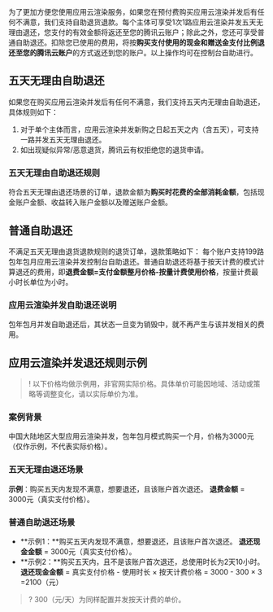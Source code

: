 为了更加方便您使用应用云渲染服务，如果您在预付费购买应用云渲染并发后有任何不满意，我们支持自助退货退款。每个主体可享受1次1路应用云渲染并发五天无理由退还，您支付的有效金额将返还至您的腾讯云账户；除此之外，您还可享受普通自助退还。扣除您已使用的费用，将按**购买支付使用的现金和赠送金支付比例退还至您的腾讯云账户**的方式返还到您的账户。以上操作均可在控制台自助进行。

## 五天无理由自助退还

如果您在购买应用云渲染并发后有任何不满意，我们支持五天内无理由自助退还，具体规则如下：

1. 对于单个主体而言，应用云渲染并发新购之日起五天之内（含五天），可支持一路并发五天无理由退还。
2. 如出现疑似异常/恶意退货，腾讯云有权拒绝您的退货申请。

### 五天无理由自助退还规则

符合五天无理由退还场景的订单，退款金额为**购买时花费的全部消耗金额**，包括现金账户金额、收益转入账户金额以及赠送账户金额。

## 普通自助退还
不满足五天无理由退货退款规则的退货订单，退款策略如下：
每个账户支持199路包年包月应用云渲染并发控制台自助退还。普通自助退还将基于按天计费的模式计算退还的费用，即**退费金额=支付金额整月价格-按量计费使用价格**，按量计费最小时长单位为小时。

### 应用云渲染并发自助退还说明
包年包月并发自助退还后，其状态一旦变为销毁中，就不再产生与该并发相关的费用。

## 应用云渲染并发退还规则示例

>! 以下价格均做示例用，非官网实际价格。具体单价可能因地域、活动或策略等调整变化，请以实际单价为准。

### 案例背景
中国大陆地区大型应用云渲染并发，包年包月模式购买一个月，价格为3000元（仅作示例，不代表实际价格）。

### 五天无理由退还场景
**示例**：购买五天内发现不满意，想要退还，且该账户首次退还。
**退费金额** = 3000元（真实支付价格）。

### 普通自助退还场景
- **示例1：**购买五天内发现不满意，想要退还，且该账户首次退还。
  **退还现金金额** = 3000元（真实支付价格）。
- **示例2：**购买五天内，且不是该账户首次退还，总使用时长为2天10小时。
  **退还现金金额** = 真实支付价格 - 使用时长 × 按天计费价格 = 3000 - 300 × 3 =2100（元）
>? 300（元/天）为同样配置并发按天计费的单价。